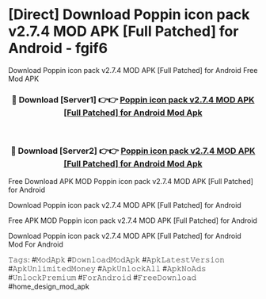 # [Direct] Download Poppin icon pack v2.7.4 MOD APK [Full Patched] for Android - fgif6
Download Poppin icon pack v2.7.4 MOD APK [Full Patched] for Android Free Mod APK

<div align="center">
<h3>🔴 Download [Server1] 👉👉 <a href="https://apk-comot.site?title=Poppin_icon_pack_v2.7.4_MOD_APK_[Full_Patched]_for_Android">Poppin icon pack v2.7.4 MOD APK [Full Patched] for Android Mod Apk</a></h3><br>

<h3>🔴 Download [Server2] 👉👉 <a href="https://apk-comot.site?title=Poppin_icon_pack_v2.7.4_MOD_APK_[Full_Patched]_for_Android">Poppin icon pack v2.7.4 MOD APK [Full Patched] for Android Mod Apk</a></h3>
</div>


Free Download APK MOD Poppin icon pack v2.7.4 MOD APK [Full Patched] for Android

Download Poppin icon pack v2.7.4 MOD APK [Full Patched] for Android 

Free APK MOD Poppin icon pack v2.7.4 MOD APK [Full Patched] for Android 

Download Poppin icon pack v2.7.4 MOD APK [Full Patched] for Android Mod For Android

𝚃𝚊𝚐𝚜: #𝙼𝚘𝚍𝙰𝚙𝚔 #𝙳𝚘𝚠𝚗𝚕𝚘𝚊𝚍𝙼𝚘𝚍𝙰𝚙𝚔 #𝙰𝚙𝚔𝙻𝚊𝚝𝚎𝚜𝚝𝚅𝚎𝚛𝚜𝚒𝚘𝚗 #𝙰𝚙𝚔𝚄𝚗𝚕𝚒𝚖𝚒𝚝𝚎𝚍𝙼𝚘𝚗𝚎𝚢 #𝙰𝚙𝚔𝚄𝚗𝚕𝚘𝚌𝚔𝙰𝚕𝚕 #𝙰𝚙𝚔𝙽𝚘𝙰𝚍𝚜 #𝚄𝚗𝚕𝚘𝚌𝚔𝙿𝚛𝚎𝚖𝚒𝚞𝚖 #𝙵𝚘𝚛𝙰𝚗𝚍𝚛𝚘𝚒𝚍 #𝙵𝚛𝚎𝚎𝙳𝚘𝚠𝚗𝚕𝚘𝚊𝚍 #home_design_mod_apk